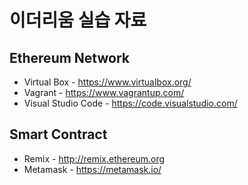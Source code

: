 # 이더리움 실습 자료
 ## Ethereum Network
   - Virtual Box -  https://www.virtualbox.org/
   - Vagrant - https://www.vagrantup.com/
   - Visual Studio Code - https://code.visualstudio.com/
 ## Smart Contract
   - Remix - http://remix.ethereum.org
   - Metamask - https://metamask.io/
